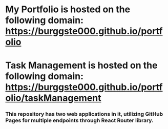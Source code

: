 # **My Portfolio is hosted on the following domain: https://burggste000.github.io/portfolio**

# **Task Management is hosted on the following domain: https://burggste000.github.io/portfolio/taskManagement**

### This repository has two web applications in it, utilizing GitHub Pages for multiple endpoints through React Router library.
